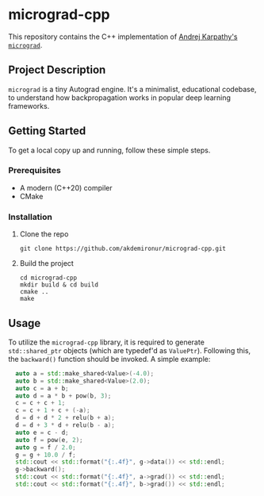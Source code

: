 # micrograd-cpp

This repository contains the C++ implementation of [Andrej Karpathy's `micrograd`](https://github.com/karpathy/micrograd). 

## Project Description

`micrograd` is a tiny Autograd engine. It's a minimalist, educational codebase, to understand how backpropagation works in popular deep learning frameworks.

## Getting Started

To get a local copy up and running, follow these simple steps.

### Prerequisites

- A modern (C++20) compiler
- CMake

### Installation

1. Clone the repo
    ```
    git clone https://github.com/akdemironur/micrograd-cpp.git
    ```
2. Build the project
    ```
    cd micrograd-cpp
    mkdir build & cd build
    cmake ..
    make
    ```

## Usage

To utilize the `micrograd-cpp` library, it is required to generate `std::shared_ptr` objects (which are typedef'd as `ValuePtr`). Following this, the `backward()` function should be invoked. A simple example:

```cpp
  auto a = std::make_shared<Value>(-4.0);
  auto b = std::make_shared<Value>(2.0);
  auto c = a + b;
  auto d = a * b + pow(b, 3);
  c = c + c + 1;
  c = c + 1 + c + (-a);
  d = d + d * 2 + relu(b + a);
  d = d + 3 * d + relu(b - a);
  auto e = c - d;
  auto f = pow(e, 2);
  auto g = f / 2.0;
  g = g + 10.0 / f;
  std::cout << std::format("{:.4f}", g->data()) << std::endl; 
  g->backward();
  std::cout << std::format("{:.4f}", a->grad()) << std::endl;
  std::cout << std::format("{:.4f}", b->grad()) << std::endl;
```